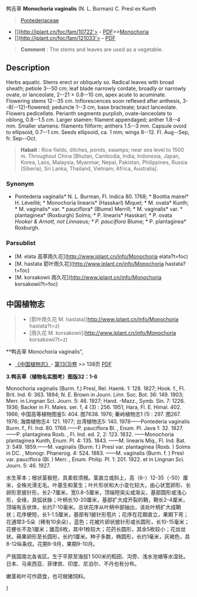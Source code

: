 鸭舌草 **Monochoria vaginalis** (N. L. Burman) C. Presl ex Kunth

> [Pontederiaceae](http://www.iplant.cn/info/Pontederiaceae?t=foc)
* [](http://iplant.cn/foc/fam/10722'> - [PDF](http://iplant.cn/foc/pdf/Pontederiaceae.pdf)>>[Monochoria](http://www.iplant.cn/info/Monochoria?t=foc)
* [](http://iplant.cn/foc/fam/121033'> - [PDF](http://www.iplant.cn/foc/pdf/Monochoria.pdf)

> **Comment** : 
> The stems and leaves are used as a vegetable.

## Description

Herbs aquatic. Stems erect or obliquely so. Radical leaves with broad sheath; petiole 3--50 cm; leaf blade narrowly cordate, broadly or narrowly ovate, or lanceolate, 2--21 × 0.8--10 cm, apex acute to acuminate. Flowering stems 12--35 cm. Inflorescences soon reflexed after anthesis, 3--8(--12)-flowered; peduncle 1--3 cm, base bracteate; bract lanceolate. Flowers pedicellate. Perianth segments purplish, ovate-lanceolate to oblong, 0.8--1.5 cm. Larger stamen: filament appendaged; anther 1.8--4 mm. Smaller stamens: filaments filiform; anthers 1.5--3 mm. Capsule ovoid to ellipsoid, 0.7--1 cm. Seeds ellipsoid, ca. 1 mm; wings 8--12. Fl. Aug--Sep, fr. Sep--Oct.

> **Habait** : 
> Rice fields, ditches, ponds, swamps; near sea level to 1500 m. Throughout China [Bhutan, Cambodia, India, Indonesia, Japan, Korea, Laos, Malaysia, Myanmar, Nepal, Pakistan, Philippines, Russia (Siberia), Sri Lanka, Thailand, Vietnam; Africa, Australia].

### Synonym
* Pontederia vaginalis* N. L. Burman, Fl. Indica 80. 1768; * Boottia mairei* H. Léveillé; * Monochoria linearis* (Hasskarl) Miquel; * M. ovata* Kunth; * M. vaginalis* var. * pauciflora* (Blume) Merrill; * M. vaginalis* var. * plantaginea* (Roxburgh) Solms; * P. linearis* Hasskarl; * P. ovata *Hooker & Arnott, not Linnaeus; * P. pauciflora* Blume; * P. plantaginea* Roxburgh.


### Parsublist

* [M.  elata  高葶雨久花](http://www.iplant.cn/info/Monochoria elata?t=foc)
* [M.  hastata  箭叶雨久花](http://www.iplant.cn/info/Monochoria hastata?t=foc)
* [M.  korsakowii  雨久花](http://www.iplant.cn/info/Monochoria korsakowii?t=foc)

## 中国植物志

> * [箭叶雨久花  M.  hastata](http://www.iplant.cn/info/Monochoria hastata?t=z)
> * [雨久花  M.  korsakowii](http://www.iplant.cn/info/Monochoria korsakowii?t=z)

**鸭舌草 Monochoria vaginalis",

* [《中国植物志》](http://www.iplant.cn/frps)- [第13(3)卷](http://www.iplant.cn/frps/vol/13(3)) >> 138页 [PDF](http://www.iplant.cn/frps/pdf/13(3)/138.pdf)

**3.鸭舌草（植物名实图考）图版32：1-6**

Monochoria vaginalis (Burm. f.) Presl, Rel. Haenk. 1: 128. 1827; Hook. f., Fl. Brit. Ind. 6: 363. 1894; N. E. Brown in Journ. Linn. Soc. Bot. 36: 149. 1903; Merr. in Lingnan Sci. Journ. 5: 46. 1927; Hand. -Mazz., Symb. Sin. 7: 1226. 1936; Backer in Fl. Males. ser. 1, 4 (3) : 256. 1951; Hara, Fl. E. Himal. 402. 1966; 中国高等植物图鉴5: 404. 图7638. 1976; 秦岭植物志1 (1) : 297. 图267. 1976; 海南植物志4: 121. 1977; 台湾植物志5: 140. 1978——Pontederia vaginalis Burm. f., Fl. Ind. 80. 1768.——P. pauciflora Bl. , Enum. Pl. Java 1: 32. 1827.——P. plantaginea Roxb. , Fl. Ind. ed. 2, 2: 123. 1832. ——Monochoria plantaginea Kunth, Enum. Pl. 4: 135. 1843. ——M. linearis Miq., Fl. Ind. Bat. 3: 549. 1859.——M. vaginalis (Burm. f.) Presl var. plantaginea (Roxb. ) Solms in DC. , Monogr. Phanerog. 4: 524. 1883. ——M. vaginalis (Burm. f. ) Presl var. pauciflora (Bl. ) Merr. , Enum. Philip. Pl. 1: 201. 1922. et in Lingnan Sci. Journ. 5: 46. 1927.

水生草本；根状茎极短，具柔软须根。茎直立或斜上，高（6-）12-35（-50）厘米，全株光滑无毛。叶基生和茎生；叶片形状和大小变化较大，由心状宽卵形、长卵形至披针形，长2-7厘米，宽0.8-5厘米，顶端短突尖或渐尖，基部圆形或浅心形，全缘，具弧状脉；叶柄长10-20厘米，基部扩大成开裂的鞘，鞘长2-4厘米，顶端有舌状体，长约7-10毫米。总状花序从叶柄中部抽出，该处叶柄扩大成鞘状；花序梗短，长1-1.5厘米，基部有1披针形苞片；花序在花期直立，果期下弯；花通常3-5朵（稀有10余朵），蓝色；花被片卵状披针形或长圆形，长10-15毫米；花梗长不及1厘米；雄蕊6枚，其中1枚较大；花药长圆形，其余5枚较小；花丝丝状。蒴果卵形至长圆形，长约1厘米。种子多数，椭圆形，长约1毫米，灰褐色，具8-12纵条纹。花期8-9月，果期9-10月。

产我国南北各省区。生于平原至海拔1 500米的稻田、沟旁、浅水池塘等水湿处。日本、马来西亚、菲律宾、印度、尼泊尔、不丹也有分布。

嫩茎和叶可作蔬食，也可做猪饲料。


}